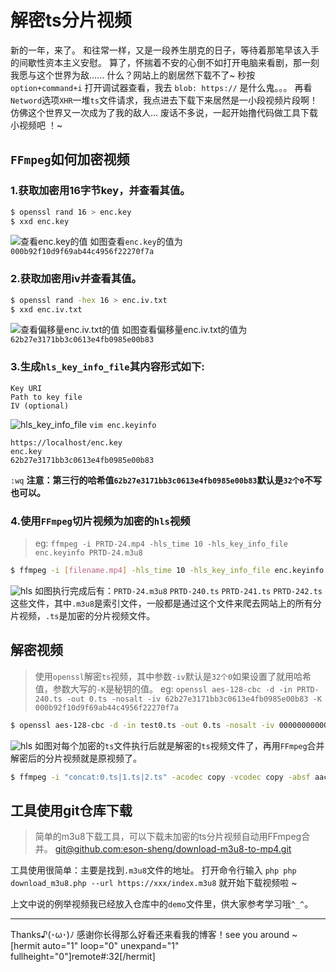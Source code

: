 # 解密ts分片视频

新的一年，来了。
和往常一样，又是一段养生朋克的日子，等待着那笔早该入手的间歇性资本主义安慰。
算了，怀揣着不安的心倒不如打开电脑来看剧，那一刻我愿与这个世界为敌......
什么？网站上的剧居然下载不了~ 秒按 `option+command+i` 打开调试器查看，我去 `blob: https://` 是什么鬼。。。
再看`Netword`选项`XHR`一堆`ts`文件请求，我点进去下载下来居然是一小段视频片段啊！
仿佛这个世界又一次成为了我的敌人... 废话不多说，一起开始撸代码做工具下载小视频吧 ！~ 

## `FFmpeg`如何加密视频
### 1.获取加密用16字节key，并查看其值。

```sh
$ openssl rand 16 > enc.key
$ xxd enc.key
```
![查看enc.key的值](https://blog.eson.site/wp-content/uploads/2020/01/hls1.png)
如图查看`enc.key`的值为`000b92f10d9f69ab44c4956f22270f7a`

### 2.获取加密用iv并查看其值。

```sh
$ openssl rand -hex 16 > enc.iv.txt
$ xxd enc.iv.txt
```
![查看偏移量enc.iv.txt的值](https://blog.eson.site/wp-content/uploads/2020/01/hls2.png)
如图查看偏移量enc.iv.txt的值为`62b27e3171bb3c0613e4fb0985e00b83`

### 3.生成`hls_key_info_file`其内容形式如下:
```
Key URI
Path to key file
IV (optional)
```
![hls_key_info_file](https://blog.eson.site/wp-content/uploads/2020/01/hls3.png)
`vim enc.keyinfo`
```
https://localhost/enc.key
enc.key
62b27e3171bb3c0613e4fb0985e00b83
```
`:wq`
**注意：第三行的哈希值`62b27e3171bb3c0613e4fb0985e00b83`默认是`32个0`不写也可以。**

### 4.使用`FFmpeg`切片视频为加密的`hls`视频
>eg: `ffmpeg -i PRTD-24.mp4 -hls_time 10 -hls_key_info_file enc.keyinfo PRTD-24.m3u8`

```sh
$ ffmpeg -i [filename.mp4] -hls_time 10 -hls_key_info_file enc.keyinfo [filename.m3u8]
```

![hls](https://blog.eson.site/wp-content/uploads/2020/01/hls4.png)
如图执行完成后有：`PRTD-24.m3u8` `PRTD-240.ts` `PRTD-241.ts` `PRTD-242.ts` 这些文件，其中`.m3u8`是索引文件，一般都是通过这个文件来爬去网站上的所有分片视频，`.ts`是加密的分片视频文件。

## 解密视频
> 使用`openssl`解密`ts`视频，其中参数`-iv`默认是`32个0`如果设置了就用哈希值，参数大写的`-K`是秘钥的值。
eg: `openssl aes-128-cbc -d -in PRTD-240.ts -out 0.ts -nosalt -iv 62b27e3171bb3c0613e4fb0985e00b83 -K 000b92f10d9f69ab44c4956f22270f7a`

```sh
$ openssl aes-128-cbc -d -in test0.ts -out 0.ts -nosalt -iv 00000000000000000000000000000000 -K 000b92f10d9f69ab44c4956f22270f7a
```

![hls](https://blog.eson.site/wp-content/uploads/2020/01/hls5.png)
如图对每个加密的`ts`文件执行后就是解密的`ts`视频文件了，再用`FFmpeg`合并解密后的分片视频就是原视频了。

```sh
$ ffmpeg -i "concat:0.ts|1.ts|2.ts" -acodec copy -vcodec copy -absf aac_adtstoasc output.mp4
```

## 工具使用git仓库下载
>  简单的m3u8下载工具，可以下载未加密的ts分片视频自动用FFmpeg合并。
[git@github.com:eson-sheng/download-m3u8-to-mp4.git](https://github.com/eson-sheng/download-m3u8-to-mp4)

工具使用很简单：主要是找到`.m3u8`文件的地址。
打开命令行输入 `php php download_m3u8.php --url https://xxx/index.m3u8` 就开始下载视频啦 ~


上文中说的例举视频我已经放入仓库中的`demo`文件里，供大家参考学习哦`^_^`。

------------

Thanks♪(･ω･)ﾉ 感谢你长得那么好看还来看我的博客！see you around ~
[hermit auto="1" loop="0" unexpand="1" fullheight="0"]remote#:32[/hermit]